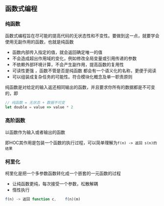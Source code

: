 ## 函数式编程

### 纯函数

函数式编程旨在尽可能的提高代码的无状态性和不变性。要做到这一点，就要学会使用无副作用的函数，也就是纯函数

- 函数内部传入指定的值，就会返回确定唯一的值
- 不会造成超出作用域的变化，例如修改全局变量或引用传递的参数
- 不依赖外部环境计算，不会产生副作用，提高函数的复用性
- 可读性更强 ，函数不管是否是纯函数 都会有一个语义化的名称，更便于阅读
- 可以组装成复杂任务的可能性。符合模块化概念及单一职责原则

纯函数是对给定的输入返还相同输出的函数，并且要求你所有的数据都是不可变的，即

```js
// 纯函数 = 无状态 + 数据不可变
let double = value => value * 2
```

### 高阶函数

 以函数作为输入或者输出的函数 

即HOC其作用是包装一个函数的执行过程，可以简单理解为`f(n) -> 返回 s(n)的结果`

### 柯里化

柯里化是把一个多参数函数转化成一个嵌套的一元函数的过程

- 让纯函数更纯，每次接受一个参数，松散解耦
- 惰性执行

```js
f(n) -> 返回 function c,    f(n)(m)
```
